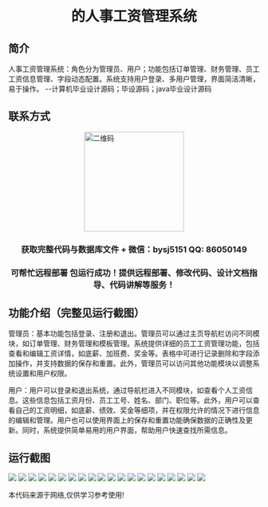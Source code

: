 <p><h1 align="center">的人事工资管理系统</h1></p>

## 简介
人事工资管理系统：角色分为管理员、用户；功能包括订单管理、财务管理、员工工资信息管理、字段动态配置。系统支持用户登录、多用户管理，界面简洁清晰，易于操作。    --计算机毕业设计源码；毕设源码；java毕业设计源码


## 联系方式
<img src="https://bs-1329754181.cos.ap-shanghai.myqcloud.com/wx.jpg" alt="二维码" style="display: block; margin: 0 auto;" width="200px">
<p><h3 align="center">获取完整代码与数据库文件 + 微信：bysj5151 QQ: 86050149</h3></p>
<p><h3 align="center">可帮忙远程部署 包运行成功！提供远程部署、修改代码、设计文档指导、代码讲解等服务！</h3></p>

## 功能介绍（完整见运行截图）
管理员：基本功能包括登录、注册和退出。管理员可以通过主页导航栏访问不同模块，如订单管理、财务管理和模板管理。系统提供详细的员工工资管理功能，包括查看和编辑工资详情，如底薪、加班费、奖金等。表格中可进行记录删除和字段添加操作，并支持数据的保存和重置。此外，管理员可以访问其他功能模块以调整系统设置和用户权限。

用户：用户可以登录和退出系统，通过导航栏进入不同模块，如查看个人工资信息。这些信息包括工资月份、员工工号、姓名、部门、职位等。此外，用户可以查看自己的工资明细，如底薪、绩效、奖金等细项，并在权限允许的情况下进行信息的编辑和管理。用户也可以使用界面上的保存和重置功能确保数据的正确性及更新。同时，系统提供简单易用的用户界面，帮助用户快速查找所需信息。


## 运行截图
![](https://bs-1329754181.cos.ap-shanghai.myqcloud.com/ssm/HumanResourcesPayrollManagementSystem/img/001.jpg)
![](https://bs-1329754181.cos.ap-shanghai.myqcloud.com/ssm/HumanResourcesPayrollManagementSystem/img/002.jpg)
![](https://bs-1329754181.cos.ap-shanghai.myqcloud.com/ssm/HumanResourcesPayrollManagementSystem/img/003.jpg)
![](https://bs-1329754181.cos.ap-shanghai.myqcloud.com/ssm/HumanResourcesPayrollManagementSystem/img/004.jpg)
![](https://bs-1329754181.cos.ap-shanghai.myqcloud.com/ssm/HumanResourcesPayrollManagementSystem/img/005.jpg)
![](https://bs-1329754181.cos.ap-shanghai.myqcloud.com/ssm/HumanResourcesPayrollManagementSystem/img/006.jpg)
![](https://bs-1329754181.cos.ap-shanghai.myqcloud.com/ssm/HumanResourcesPayrollManagementSystem/img/007.jpg)
![](https://bs-1329754181.cos.ap-shanghai.myqcloud.com/ssm/HumanResourcesPayrollManagementSystem/img/008.jpg)
![](https://bs-1329754181.cos.ap-shanghai.myqcloud.com/ssm/HumanResourcesPayrollManagementSystem/img/009.jpg)
![](https://bs-1329754181.cos.ap-shanghai.myqcloud.com/ssm/HumanResourcesPayrollManagementSystem/img/010.jpg)
![](https://bs-1329754181.cos.ap-shanghai.myqcloud.com/ssm/HumanResourcesPayrollManagementSystem/img/011.jpg)
![](https://bs-1329754181.cos.ap-shanghai.myqcloud.com/ssm/HumanResourcesPayrollManagementSystem/img/012.jpg)
![](https://bs-1329754181.cos.ap-shanghai.myqcloud.com/ssm/HumanResourcesPayrollManagementSystem/img/013.jpg)
![](https://bs-1329754181.cos.ap-shanghai.myqcloud.com/ssm/HumanResourcesPayrollManagementSystem/img/014.jpg)
![](https://bs-1329754181.cos.ap-shanghai.myqcloud.com/ssm/HumanResourcesPayrollManagementSystem/img/015.jpg)
![](https://bs-1329754181.cos.ap-shanghai.myqcloud.com/ssm/HumanResourcesPayrollManagementSystem/img/016.jpg)
![](https://bs-1329754181.cos.ap-shanghai.myqcloud.com/ssm/HumanResourcesPayrollManagementSystem/img/017.jpg)
![](https://bs-1329754181.cos.ap-shanghai.myqcloud.com/ssm/HumanResourcesPayrollManagementSystem/img/018.jpg)
![](https://bs-1329754181.cos.ap-shanghai.myqcloud.com/ssm/HumanResourcesPayrollManagementSystem/img/019.jpg)
![](https://bs-1329754181.cos.ap-shanghai.myqcloud.com/ssm/HumanResourcesPayrollManagementSystem/img/020.jpg)

<p>本代码来源于网络,仅供学习参考使用!</p>
